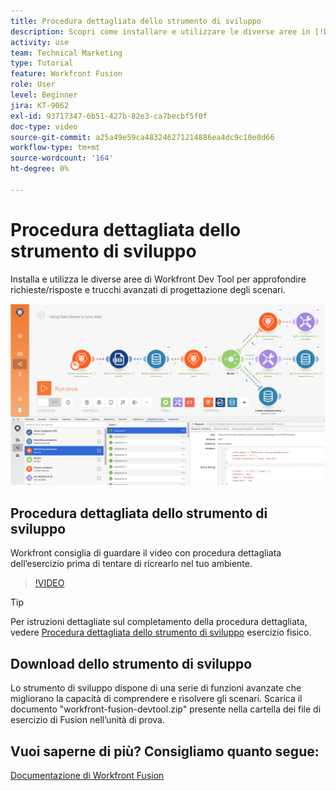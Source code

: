 ```yaml
---
title: Procedura dettagliata dello strumento di sviluppo
description: Scopri come installare e utilizzare le diverse aree in [!DNL Adobe Workfront Fusion Dev Tool] per approfondire i trucchi avanzati di progettazione degli scenari.
activity: use
team: Technical Marketing
type: Tutorial
feature: Workfront Fusion
role: User
level: Beginner
jira: KT-9062
exl-id: 93717347-6b51-427b-82e3-ca7becbf5f0f
doc-type: video
source-git-commit: a25a49e59ca483246271214886ea4dc9c10e8d66
workflow-type: tm+mt
source-wordcount: '164'
ht-degree: 0%

---
```


# Procedura dettagliata dello strumento di sviluppo

Installa e utilizza le diverse aree di Workfront Dev Tool per approfondire richieste/risposte e trucchi avanzati di progettazione degli scenari.

![Immagine di uno scenario Fusion e dello strumento di sviluppo](assets/troubleshooting-and-error-handling-1.png)

## Procedura dettagliata dello strumento di sviluppo

Workfront consiglia di guardare il video con procedura dettagliata dell’esercizio prima di tentare di ricrearlo nel tuo ambiente.

>[!VIDEO](https://video.tv.adobe.com/v/335303/?quality=12&learn=on)

>[!TIP]
>
>Per istruzioni dettagliate sul completamento della procedura dettagliata, vedere [Procedura dettagliata dello strumento di sviluppo](https://experienceleague.adobe.com/docs/workfront-learn/tutorials-workfront/fusion/exercises/devtool.html?lang=en) esercizio fisico.


## Download dello strumento di sviluppo

Lo strumento di sviluppo dispone di una serie di funzioni avanzate che migliorano la capacità di comprendere e risolvere gli scenari. Scarica il documento &quot;workfront-fusion-devtool.zip&quot; presente nella cartella dei file di esercizio di Fusion nell’unità di prova.



## Vuoi saperne di più? Consigliamo quanto segue:

[Documentazione di Workfront Fusion](https://experienceleague.adobe.com/docs/workfront/using/adobe-workfront-fusion/workfront-fusion-2.html?lang=en)
